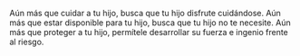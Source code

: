 Aún más que cuidar a tu hijo, busca que tu hijo disfrute cuidándose. Aún más que estar disponible para tu hijo, busca que tu hijo no te necesite. Aún más que proteger a tu hijo, permítele desarrollar su fuerza e ingenio frente al riesgo.